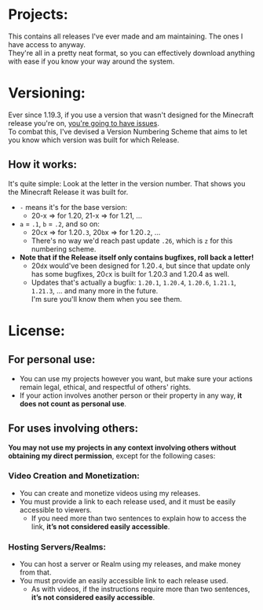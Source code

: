 # Projects:
This contains all releases I've ever made and am maintaining. The ones I have access to anyway.
<br>They're all in a pretty neat format, so you can effectively download anything with ease if you know your way around the system.

# Versioning:
Ever since 1.19.3, if you use a version that wasn't designed for the Minecraft release you're on, [you're going to have issues](https://web.archive.org/web/20221025032759/https://help.minecraft.net/hc/en-us/articles/9971900758413).
<br>To combat this, I've devised a Version Numbering Scheme that aims to let you know which version was built for which Release.
## How it works:
It's quite simple: Look at the letter in the version number. That shows you the Minecraft Release it was built for.
- `-` means it's for the base version:
  - 20-x => for 1.20, 21-x => for 1.21, ...
- `a` = `.1`, `b` = `.2`, and so on:
  - 20`c`x => for 1.20`.3`, 20`b`x => for 1.20`.2`, ...
  - There's no way we'd reach past update `.26`, which is `z` for this numbering scheme.
- **Note that if the Release itself only contains bugfixes, roll back a letter!**
  - 20`d`x would've been designed for 1.20`.4`, but since that update only has some bugfixes, 20`c`x is built for 1.20.3 and 1.20.4 as well.
  - Updates that's actually a bugfix: `1.20.1`, `1.20.4`, `1.20.6`, `1.21.1`, `1.21.3`, ... and many more in the future.
    <br>I'm sure you'll know them when you see them.

# License:
## For personal use:
- You can use my projects however you want, but make sure your actions remain legal, ethical, and respectful of others' rights.
- If your action involves another person or their property in any way, **it does not count as personal use**.

## For uses involving others: 
**You may not use my projects in any context involving others without obtaining my direct permission**, except for the following cases:
### Video Creation and Monetization:
- You can create and monetize videos using my releases.
- You must provide a link to each release used, and it must be easily accessible to viewers.
  - If you need more than two sentences to explain how to access the link, **it’s not considered easily accessible**.
### Hosting Servers/Realms:
- You can host a server or Realm using my releases, and make money from that.
- You must provide an easily accessible link to each release used.
  - As with videos, if the instructions require more than two sentences, **it’s not considered easily accessible**.
